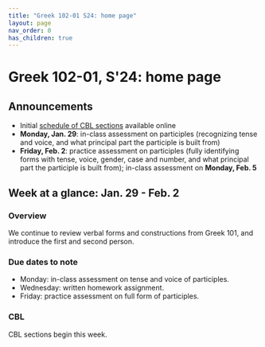 ```yaml
---
title: "Greek 102-01 S24: home page"
layout: page
nav_order: 0
has_children: true
---
```


# Greek 102-01, S'24: home page

## Announcements

- Initial [schedule of CBL sections](./CBL/) available online
- **Monday, Jan. 29**: in-class assessment on participles (recognizing tense and voice, and what principal part the participle is built from)
- **Friday, Feb. 2**: practice assessment on participles (fully identifying forms with tense, voice, gender, case and number, and what principal part the participle is built from); in-class assessment on **Monday, Feb. 5**

## Week at a glance: Jan. 29 - Feb. 2

### Overview

We continue to review verbal forms and constructions from Greek 101, and introduce the first and second person.

### Due dates to note

- Monday: in-class assessment on tense and voice of participles.
- Wednesday: written homework assignment.
- Friday: practice assessment on full form of participles.

### CBL

CBL sections begin this week.

